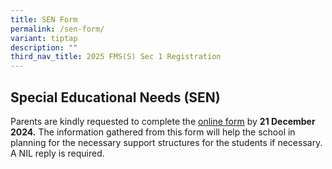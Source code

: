 ```yaml
---
title: SEN Form
permalink: /sen-form/
variant: tiptap
description: ""
third_nav_title: 2025 FMS(S) Sec 1 Registration
---
```

<h2>Special Educational Needs (SEN)</h2>
<p>Parents are kindly requested to complete the <a href="https://form.gov.sg/6554350f17ff2600123b3575" rel="noopener noreferrer nofollow" target="_blank"><u>online form</u></a> by <strong>21 December 2024.</strong> The
information gathered from this form will help the school in planning for
the necessary support structures for the students if necessary. A NIL reply
is required.</p>